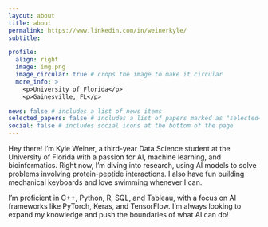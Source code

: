 ```yaml
---
layout: about
title: about
permalink: https://www.linkedin.com/in/weinerkyle/
subtitle: 

profile:
  align: right
  image: img.png
  image_circular: true # crops the image to make it circular
  more_info: >
    <p>University of Florida</p>
    <p>Gainesville, FL</p>

news: false # includes a list of news items
selected_papers: false # includes a list of papers marked as "selected={true}"
social: false # includes social icons at the bottom of the page
---
```



Hey there! I’m Kyle Weiner, a third-year Data Science student at the University of Florida with a passion for AI, machine learning, and bioinformatics. Right now, I’m diving into research, using AI models to solve problems involving protein-peptide interactions. I also have fun building mechanical keyboards and love swimming whenever I can.

I’m proficient in C++, Python, R, SQL, and Tableau, with a focus on AI frameworks like PyTorch, Keras, and TensorFlow. I’m always looking to expand my knowledge and push the boundaries of what AI can do!


